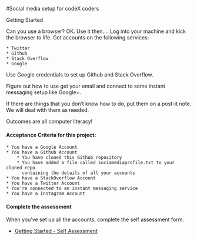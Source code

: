 #Social media setup for codeX coders

Getting Started

Can you use a browser? OK. Use it then…. Log into your machine and kick the browser to life. 
Get accounts on the following services: 

	* Twitter
	* Github
	* Stack Overflow
	* Google

Use Google credentials to set up Github and Stack Overflow.  

Figure out how to use get your email and connect to some instant messaging setup like Google+.

If there are things that you don’t know how to do, put them on a post-it note. We will deal with them as needed.

Outcomes are all computer literacy!

#### Acceptance Criteria for this project:
	* You have a Google Account
	* You have a Github Account
		* You have cloned this Github repository
		* You have added a file called sociamediaprofile.txt to your cloned repo 
		  containing the details of all your accounts
	* You have a StackOverflow Account
	* You have a Twitter Account
	* You're connected to an instant messaging service
	* You have a Instagram Account

#### Complete the assessment
When you've set up all the accounts, complete the self assessment form.

   * [Getting Started - Self Assessment](https://docs.google.com/a/codex-academy.com/forms/d/1XE6M72q1qV6Kaxk9qdB7KuaeZJQs8_vIe17GPogS-Nk/viewform)

